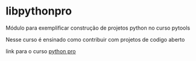 # libpythonpro
Módulo para exemplificar construção de projetos python no curso pytools 

Nesse curso é ensinado como contribuir com projetos de codigo aberto

link para o curso [python pro](https://plataforma.dev.pro.br/)